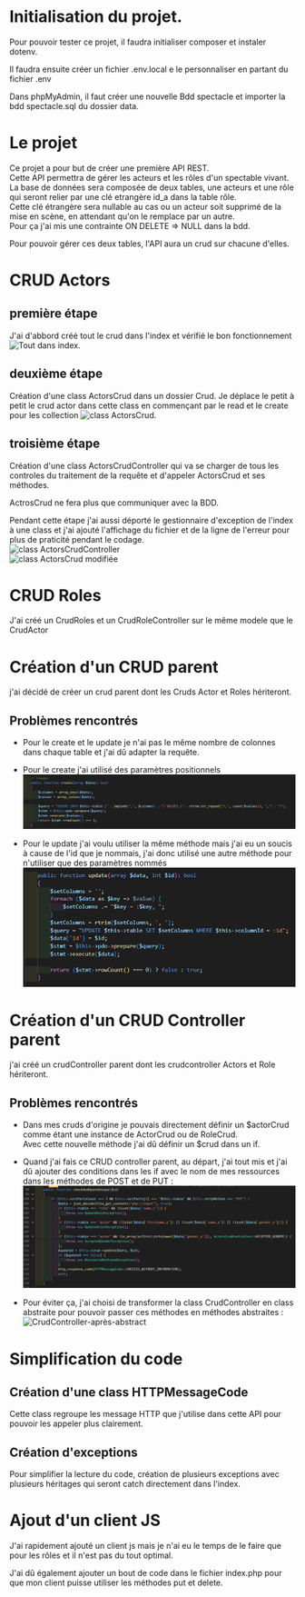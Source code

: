 # Initialisation du projet.
Pour pouvoir tester ce projet, il faudra initialiser composer et instaler dotenv.  
  
Il faudra ensuite créer un fichier .env.local e le personnaliser en partant du fichier .env  
  
Dans phpMyAdmin, il faut créer une nouvelle Bdd spectacle et importer la bdd spectacle.sql du dossier data.  
  
# Le projet
Ce projet a pour but de créer une première API REST.  
Cette API permettra de gérer les acteurs et les rôles d'un spectable vivant.  
La base de données sera composée de deux tables, une acteurs et une rôle qui seront relier par une clé etrangère id_a dans la table rôle.  
Cette clé étrangère sera nullable au cas ou un acteur soit supprimé de la mise en scène, en attendant qu'on le remplace par un autre.  
Pour ça j'ai mis une contrainte ON DELETE => NULL dans la bdd.  
  
Pour pouvoir gérer ces deux tables, l'API aura un crud sur chacune d'elles.  
  
# CRUD Actors
## première étape
J'ai d'abbord créé tout le crud dans l'index et vérifié le bon fonctionnement
![Tout dans index](/img/all-index.png "all-index").
  
## deuxième étape
Création d'une class ActorsCrud dans un dossier Crud.
Je déplace le petit à petit le crud actor dans cette class en commençant par le read et le create pour les collection
![class ActorsCrud](/img/class-ActorsCrud.png "ActorsCrud").
  
## troisième étape
Création d'une class ActorsCrudController qui va se charger de tous les controles du traitement de la requête et d'appeler ActorsCrud et ses méthodes. 
  
ActrosCrud ne fera plus que communiquer avec la BDD.  
  
Pendant cette étape j'ai aussi déporté le gestionnaire d'exception de l'index à une class et j'ai ajouté l'affichage du fichier et de la ligne de l'erreur pour plus de praticité pendant le codage.  
![class ActorsCrudController](/img/class-ActorsCrudController.png "ActorsCrudController")  
![class ActorsCrud modifiée](/img/new-class-ActorsCrud.png "new-ActorsCrud")
  
# CRUD Roles
J'ai créé un CrudRoles et un CrudRoleController sur le même modele que le CrudActor  
  
# Création d'un CRUD parent
  
j'ai décidé de créer un crud parent dont les Cruds Actor et Roles hériteront.  
  
## Problèmes rencontrés
- Pour le create et le update je n'ai pas le même nombre de colonnes dans chaque table et j'ai dû adapter la requête.  
  
- Pour le create j'ai utilisé des paramètres positionnels  
![crudCreate](/img/crud-create.png "crud create")
  
- Pour le update j'ai voulu utiliser la même méthode mais j'ai eu un soucis à cause de l'id que je nommais, j'ai donc utilisé une autre méthode pour n'utiliser que des paramètres nommés  
![crudUpdate](/img/crud-update.png "crud update")
  
# Création d'un CRUD Controller parent
  
j'ai créé un crudController parent dont les crudcontroller Actors et Role hériteront.  
  
## Problèmes rencontrés
- Dans mes cruds d'origine je pouvais directement définir un $actorCrud comme étant une instance de ActorCrud ou de RoleCrud.  
Avec cette nouvelle méthode j'ai dû définir un $crud dans un if.  
  
- Quand j'ai fais ce CRUD controller parent, au départ, j'ai tout mis et j'ai dû ajouter des conditions dans les if avec le nom de mes ressources dans les méthodes de POST et de PUT :  
![CrudController-avant-abstract](/img/CrudController-avant-abstract.png "CrudController-avant-abstract")  
  
- Pour éviter ça, j'ai choisi de transformer la class CrudController en class abstraite pour pouvoir passer ces méthodes en méthodes abstraites :  
![CrudController-après-abstract](/img/CrudController-après-abstract.png "CrudController-après-abstract")  
  
# Simplification du code
  
## Création d'une class HTTPMessageCode
Cette class regroupe les message HTTP que j'utilise dans cette API pour pouvoir les appeler plus clairement.  
  
## Création d'exceptions
Pour simplifier la lecture du code, création de plusieurs exceptions avec plusieurs héritages qui seront catch directement dans l'index.  
  
# Ajout d'un client JS

J'ai rapidement ajouté un client js mais je n'ai eu le temps de le faire que pour les rôles et il n'est pas du tout optimal.  
  
J'ai dû également ajouter un bout de code dans le fichier index.php pour que mon client puisse utiliser les méthodes put et delete.  
  
